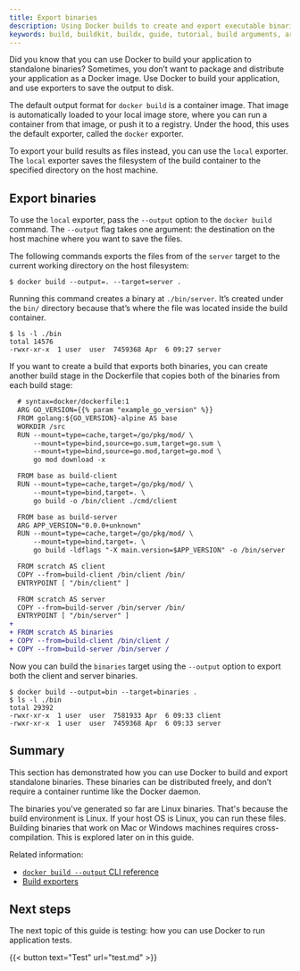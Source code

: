 ```yaml
---
title: Export binaries
description: Using Docker builds to create and export executable binaries
keywords: build, buildkit, buildx, guide, tutorial, build arguments, arg
---
```


Did you know that you can use Docker to build your application to standalone
binaries? Sometimes, you don’t want to package and distribute your application
as a Docker image. Use Docker to build your application, and use exporters to
save the output to disk.

The default output format for `docker build` is a container image. That image is
automatically loaded to your local image store, where you can run a container
from that image, or push it to a registry. Under the hood, this uses the default
exporter, called the `docker` exporter.

To export your build results as files instead, you can use the `local` exporter.
The `local` exporter saves the filesystem of the build container to the
specified directory on the host machine.

## Export binaries

To use the `local` exporter, pass the `--output` option to the `docker build`
command. The `--output` flag takes one argument: the destination on the host
machine where you want to save the files.

The following commands exports the files from of the `server` target to the
current working directory on the host filesystem:

```console
$ docker build --output=. --target=server .
```

Running this command creates a binary at `./bin/server`. It’s created under the
`bin/` directory because that’s where the file was located inside the build
container.

```console
$ ls -l ./bin
total 14576
-rwxr-xr-x  1 user  user  7459368 Apr  6 09:27 server
```

If you want to create a build that exports both binaries, you can create another
build stage in the Dockerfile that copies both of the binaries from each build
stage:

```diff
  # syntax=docker/dockerfile:1
  ARG GO_VERSION={{% param "example_go_version" %}}
  FROM golang:${GO_VERSION}-alpine AS base
  WORKDIR /src
  RUN --mount=type=cache,target=/go/pkg/mod/ \
      --mount=type=bind,source=go.sum,target=go.sum \
      --mount=type=bind,source=go.mod,target=go.mod \
      go mod download -x

  FROM base as build-client
  RUN --mount=type=cache,target=/go/pkg/mod/ \
      --mount=type=bind,target=. \
      go build -o /bin/client ./cmd/client

  FROM base as build-server
  ARG APP_VERSION="0.0.0+unknown"
  RUN --mount=type=cache,target=/go/pkg/mod/ \
      --mount=type=bind,target=. \
      go build -ldflags "-X main.version=$APP_VERSION" -o /bin/server ./cmd/server

  FROM scratch AS client
  COPY --from=build-client /bin/client /bin/
  ENTRYPOINT [ "/bin/client" ]

  FROM scratch AS server
  COPY --from=build-server /bin/server /bin/
  ENTRYPOINT [ "/bin/server" ]
+
+ FROM scratch AS binaries
+ COPY --from=build-client /bin/client /
+ COPY --from=build-server /bin/server /
```

Now you can build the `binaries` target using the `--output` option to export
both the client and server binaries.

```console
$ docker build --output=bin --target=binaries .
$ ls -l ./bin
total 29392
-rwxr-xr-x  1 user  user  7581933 Apr  6 09:33 client
-rwxr-xr-x  1 user  user  7459368 Apr  6 09:33 server
```

## Summary

This section has demonstrated how you can use Docker to build and export
standalone binaries. These binaries can be distributed freely, and don’t require
a container runtime like the Docker daemon.

The binaries you've generated so far are Linux binaries. That's because the
build environment is Linux. If your host OS is Linux, you can run these files.
Building binaries that work on Mac or Windows machines requires cross-compilation.
This is explored later on in this guide.

Related information:

- [`docker build --output` CLI reference](../../engine/reference/commandline/image_build.md#output)
- [Build exporters](../exporters/index.md)

## Next steps

The next topic of this guide is testing: how you can use Docker to run
application tests.

{{< button text="Test" url="test.md" >}}
